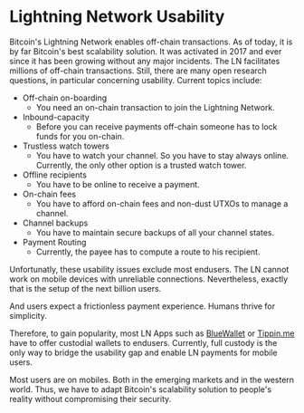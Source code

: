 # Lightning Network Usability

Bitcoin's Lightning Network enables off-chain transactions. As of today, it is by far Bitcoin's best scalability solution.
It was activated in 2017 and ever since it has been growing without any major incidents. 
The LN facilitates millions of off-chain transactions. Still, there are many open research questions, in particular concerning usability. Current topics include:

- Off-chain on-boarding 
	- You need an on-chain transaction to join the Lightning Network.
- Inbound-capacity 
	- Before you can receive payments off-chain someone has to lock funds for you on-chain.
- Trustless watch towers
	- You have to watch your channel. So you have to stay always online. Currently, the only other option is a trusted watch tower.
- Offline recipients
	- You have to be online to receive a payment.
- On-chain fees
  - You have to afford on-chain fees and non-dust UTXOs to manage a channel.
- Channel backups
	- You have to maintain secure backups of all your channel states.
- Payment Routing 
  - Currently, the payee has to compute a route to his recipient. 

Unfortunatly, these usability issues exclude most endusers.
The LN cannot work on mobile devices with unreliable connections. Nevertheless, exactly that is the setup of the next billion users.   

And users expect a frictionless payment experience. Humans thrive for simplicity.

Therefore, to gain popularity, most LN Apps such as [BlueWallet](https://bluewallet.io/) or [Tippin.me](https://tippin.me/) have to offer custodial wallets to endusers.
Currently, full custody is the only way to bridge the usability gap and enable LN payments for mobile users.

Most users are on mobiles. Both in the emerging markets and in the western world. Thus, we have to adapt Bitcoin's scalability solution to people's reality without compromising their security.

